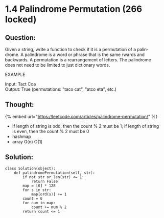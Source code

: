 # 1.4 Palindrome Permutation \(266 locked\)

## Question:

Given a string, write a function to check if it is a permutation of a palin­ drome. A palindrome is a word or phrase that is the same rwards and backwards. A permutation is a rearrangement of letters. The palindrome does not need to be limited to just dictionary words.

EXAMPLE

Input: Tact Coa  
Output: True \(permutations: "taco cat", "atco eta", etc.\)

## Thought:

{% embed url="https://leetcode.com/articles/palindrome-permutation/" %}

* if length of string is odd, then the count % 2 must be 1; if length of string is even, then the count % 2 must be 0
* hashmap
* array O\(n\) O\(1\)

## Solution:

```text
class Solution(object):
    def palindromePermutation(self, str):
        if not str or len(str) <= 1:
            return False
        map = [0] * 128
        for s in str:
            map[ord(s)] += 1
        count = 0
        for num in map:
            count += num % 2
        return count <= 1
```

